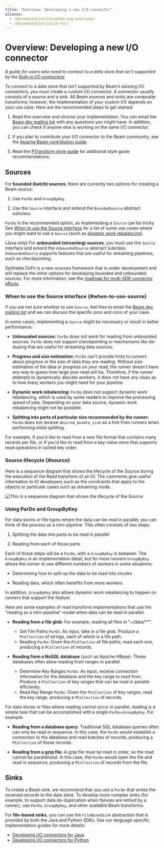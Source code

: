 ```yaml
---
title: "Overview: Developing a new I/O connector"
aliases:
  - /documentation/io/authoring-overview/
  - /documentation/io/io-toc/
---
```

<!--
Licensed under the Apache License, Version 2.0 (the "License");
you may not use this file except in compliance with the License.
You may obtain a copy of the License at

http://www.apache.org/licenses/LICENSE-2.0

Unless required by applicable law or agreed to in writing, software
distributed under the License is distributed on an "AS IS" BASIS,
WITHOUT WARRANTIES OR CONDITIONS OF ANY KIND, either express or implied.
See the License for the specific language governing permissions and
limitations under the License.
-->

# Overview: Developing a new I/O connector

_A guide for users who need to connect to a data store that isn't supported by
the [Built-in I/O connectors](/documentation/io/built-in/)_

To connect to a data store that isn’t supported by Beam’s existing I/O
connectors, you must create a custom I/O connector. A connector usually consists
of a source and a sink. All Beam sources and sinks are composite transforms;
however, the implementation of your custom I/O depends on your use case. Here
are the recommended steps to get started:

1. Read this overview and choose your implementation. You can email the
   [Beam dev mailing list](/get-started/support) with any
   questions you might have. In addition, you can check if anyone else is
   working on the same I/O connector.

1. If you plan to contribute your I/O connector to the Beam community, see the
   [Apache Beam contribution guide](/contribute/contribution-guide/).

1. Read the [PTransform style guide](/contribute/ptransform-style-guide/)
   for additional style guide recommendations.


## Sources

For **bounded (batch) sources**, there are currently two options for creating a
Beam source:

1. Use `ParDo` and `GroupByKey`.

1. Use the `Source` interface and extend the `BoundedSource` abstract subclass.

`ParDo` is the recommended option, as implementing a `Source` can be tricky. See
[When to use the Source interface](#when-to-use-source) for a list of some use
cases where you might want to use a `Source` (such as
[dynamic work rebalancing](/blog/2016/05/18/splitAtFraction-method.html)).

(Java only) For **unbounded (streaming) sources**, you must use the `Source`
interface and extend the `UnboundedSource` abstract subclass. `UnboundedSource`
supports features that are useful for streaming pipelines, such as
checkpointing.

Splittable DoFn is a new sources framework that is under development and will
replace the other options for developing bounded and unbounded sources. For more
information, see the
[roadmap for multi-SDK connector efforts](/roadmap/connectors-multi-sdk/).

### When to use the Source interface {#when-to-use-source}

If you are not sure whether to use `Source`, feel free to email the [Beam dev
mailing list](/get-started/support) and we can discuss the
specific pros and cons of your case.

In some cases, implementing a `Source` might be necessary or result in better
performance:

* **Unbounded sources:** `ParDo` does not work for reading from unbounded
  sources.  `ParDo` does not support checkpointing or mechanisms like de-duping
  that are useful for streaming data sources.

* **Progress and size estimation:** `ParDo` can't provide hints to runners about
  progress or the size of data they are reading. Without size estimation of the
  data or progress on your read, the runner doesn't have any way to guess how
  large your read will be. Therefore, if the runner attempts to dynamically
  allocate workers, it does not have any clues as to how many workers you might
  need for your pipeline.

* **Dynamic work rebalancing:** `ParDo` does not support dynamic work
  rebalancing, which is used by some readers to improve the processing speed of
  jobs. Depending on your data source, dynamic work rebalancing might not be
  possible.

* **Splitting into parts of particular size recommended by the runner:** `ParDo`
  does not receive `desired_bundle_size` as a hint from runners when performing
  initial splitting.

For example, if you'd like to read from a new file format that contains many
records per file, or if you'd like to read from a key-value store that supports
read operations in sorted key order.

### Source lifecycle {#source}
Here is a sequence diagram that shows the lifecycle of the Source during
 the execution of the Read transform of an IO. The comments give useful
 information to IO developers such as the constraints that
 apply to the objects or particular cases such as streaming mode.

 <!-- The source for the sequence diagram can be found in the the SVG resource. -->
![This is a sequence diagram that shows the lifecycle of the Source](/images/source-sequence-diagram.svg)

### Using ParDo and GroupByKey

For data stores or file types where the data can be read in parallel, you can
think of the process as a mini-pipeline. This often consists of two steps:

1. Splitting the data into parts to be read in parallel

2. Reading from each of those parts

Each of those steps will be a `ParDo`, with a `GroupByKey` in between. The
`GroupByKey` is an implementation detail, but for most runners `GroupByKey`
allows the runner to use different numbers of workers in some situations:

* Determining how to split up the data to be read into chunks

* Reading data, which often benefits from more workers

In addition, `GroupByKey` also allows dynamic work rebalancing to happen on
runners that support the feature.

Here are some examples of read transform implementations that use the "reading
as a mini-pipeline" model when data can be read in parallel:

* **Reading from a file glob**: For example, reading all files in "~/data/**".
  * Get File Paths `ParDo`: As input, take in a file glob. Produce a
    `PCollection` of strings, each of which is a file path.
  * Reading `ParDo`: Given the `PCollection` of file paths, read each one,
    producing a `PCollection` of records.

* **Reading from a NoSQL database** (such as Apache HBase): These databases
  often allow reading from ranges in parallel.
  * Determine Key Ranges `ParDo`: As input, receive connection information for
    the database and the key range to read from. Produce a `PCollection` of key
    ranges that can be read in parallel efficiently.
  * Read Key Range `ParDo`: Given the `PCollection` of key ranges, read the key
    range, producing a `PCollection` of records.

For data stores or files where reading cannot occur in parallel, reading is a
simple task that can be accomplished with a single `ParDo`+`GroupByKey`. For
example:

  * **Reading from a database query**: Traditional SQL database queries often
    can only be read in sequence. In this case, the `ParDo` would establish a
    connection to the database and read batches of records, producing a
    `PCollection` of those records.

  * **Reading from a gzip file**: A gzip file must be read in order, so the read
    cannot be parallelized. In this case, the `ParDo` would open the file and
    read in sequence, producing a `PCollection` of records from the file.


## Sinks

To create a Beam sink, we recommend that you use a `ParDo` that writes the
received records to the data store. To develop more complex sinks (for example,
to support data de-duplication when failures are retried by a runner), use
`ParDo`, `GroupByKey`, and other available Beam transforms.

For **file-based sinks**, you can use the `FileBasedSink` abstraction that is
provided by both the Java and Python SDKs. See our language specific
implementation guides for more details:

* [Developing I/O connectors for Java](/documentation/io/developing-io-java/)
* [Developing I/O connectors for Python](/documentation/io/developing-io-python/)



